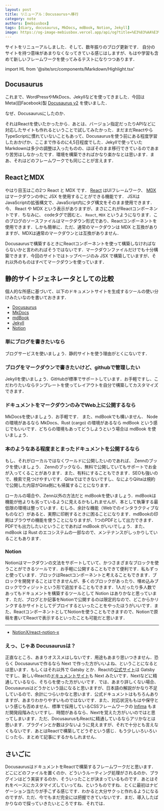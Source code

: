 ```yaml
---
layout: post
title: リニューアル：Docusaurusへ移行
category: note
authors: [mebiusbox]
tags: [diary, docusaurus, MkDocs, mdBook, Notion, Jekyll]
image: https://og-image-mebiusbox.vercel.app/api/og?title=%E3%83%AA%E3%83%8B%E3%83%A5%E3%83%BC%E3%82%A2%E3%83%AB%EF%BC%9ADocusaurus%E3%81%B8%E7%A7%BB%E8%A1%8C&subtitle=%E3%82%B5%E3%82%A4%E3%83%88%E3%82%92%E3%83%AA%E3%83%8B%E3%83%A5%E3%83%BC%E3%82%A2%E3%83%AB%E3%81%97%E3%81%BE%E3%81%97%E3%81%9F&date=2023%2F01%2F11&tags=diary%2C%20docusaurus%2C%20MkDocs%2C%20mdBook%2C%20Notion%2C%20Jekyll
---
```


サイトをリニューアルしました．そして、数年振りのブログ更新です．
自分のサイトを持つ意味があまりなくなってきている感じはしますが、もはや学習も含めて新しいフレームワークを使ってみるテストになりつつあります．

<!-- truncate -->

import HL from '@site/src/components/Markdown/Highlight.tsx'

## Docusaurus

これまで、WordPressやMkDocs、Jekyllなどを使ってきました．今回は Meta(旧Facebook)製 [Docusaurus v2](https://docusaurus.io/) を使いました．

なぜ、Docusaurusにしたのか．

それはReactを使いたかったから．あとは、バージョン指定だったりAPIなどに対応したサイトも作れるということで試してみたかった．まだまだReactやらTypeScriptに慣れていないこともあって、Docusaurusを使う前にある程度学習したおかげか、ここまで作るのに4,5日程度でした．Jekyllで使っていたMarkdownは多少の調整は入ったものの、ほぼそのまま移行できているのであまり苦労はしなかったです．環境を構築できればかなり楽かなとは思います．まあ、それはどのフレームワークでも同じことが言えます．


## ReactとMDX

やはり目玉はこの2つ <HL>React</HL> と <HL>MDX</HL> です． [React](https://reactjs.org/) はUIフレームワーク、 [MDX](https://mdxjs.com/) はマークダウンの中に <HL>JSX</HL> を使用することができる機能です． JSXはJavaScriptの拡張構文で、JavaScript内にタグ構文をそのまま使用できます．今、 <HL>React</HL> や <HL>MDX</HL> という表示がありますが、まさにこれがReactコンポーネントです．ちなみに、 codeタグで囲むと、 `React`, `MDX` というようになります．このブログのソースファイルはマークダウン形式であり、Reactコンポーネントを使用できます．しかも簡単に．ただ、通常のマークダウンは MDX と互換がありますが、MDXは通常のマークダウンとは互換がありません．

Docusaurusで構築するときにReactコンポーネントを使って構築しなければならないかと言われればそうではないです．マークダウンファイルだけでも十分構築できます．今回のサイトではトップページのみ JSX で構築していますが、それ以外のものはすべてマークダウンを使っています．


## 静的サイトジェネレータとしての比較

個人的な所感に基づいて、以下のドキュメントサイトを生成するツールの使い分けみたいなのを書いておきます．

- [Docusaurus](https://docusaurus.io/)
- [MkDocs](https://www.mkdocs.org/)
- [mdBook](https://rust-lang.github.io/mdBook/)
- [Jekyll](http://jekyllrb-ja.github.io/)
- [Notion](https://www.notion.so/)


### 単にブログを書きたいなら

ブログサービスを使いましょう．静的サイトを使う理由がとくにないです．


### ブログをマークダウンで書きたいけど、githubで管理したい

<HL>Jekyll</HL>を使いましょう．GitHubが標準でサポートしています．お手軽ですし、こだわりたいならテンプレートを使ってレイアウトを自分で構築してカスタマイズできます．


### ドキュメントをマークダウンのみでWeb上に公開するなら

<HL>MkDocs</HL>を使いましょう．お手軽です． また、<HL>mdBook</HL>でも構いません． Nodeの環境があるなら MkDocs、Rust (cargo) の環境があるなら mdBook という感じでもいいです．どちらの環境もあってどうしようという場合は <HL>mdBook</HL> を使いましょう．


### 本のようなある程度まとまったドキュメントを公開するなら

もし、それがローカルではなくワールドに公開したいのであれば、 <HL>Zennのブック</HL>を使いましょう．
Zennのブックなら、無料で公開していてもサポートでお金が入ってくることがあります．また、有料にすることもできます．SEOも強いので、検索で見つけやすいです．<HL>Qiita</HL>ではできないですし、なによりQiitaは規約で公開した内容がQiita側にも帰属することになります．

ローカルの場合や、Zenn以外の方法だと <HL>mdBook</HL>を使いましょう．mdBookは機能が他よりも劣っているように見えるかもしれませんが、本として執筆する最低限の環境は整っています．むしろ、余計な機能（Webでのインタラクティブなものなど）があると、実際に印刷するときに困ることになります．mdBookの印刷はブラウザの機能を使うことになりますが、1つのPDFとして出力できます．PDFでも出力したいということであれば mdBook がいいでしょう．また、 mdBook は Rust のエコシステムの一部なので、メンテナンスがしっかりしていることもあります．


### Notion

<HL>Notion</HL>はマークダウンの文法をサポートしていて、かつさまざまなブロックを使うことができるツールです．お手軽に公開することもできて便利です．私もずっと使っています．ブロックはReactコンポーネントと考えることもできます．ブロックを開発することはできませんが、多くのブロックがあったり、埋め込みブロックでウィジットという形で追加することもできます．1人だったり多人数であってもドキュメントを構築するツールとして Notion はありかなと思っています．ただ、ブログとか記事をNotionで公開するのは限定的なので、どこからかリンクするかサイトとしてデプロイするといったことをやったほうがいいです．また、ReactコンポーネントとしてNotionを使うこともできますので、Notionで原稿を書いてReactで表示するといったことも可能だと思います．

---
- [NotionX/react-notion-x](https://github.com/NotionX/react-notion-x)


### えっ、じゃあ Docusaurusは？

正直なところ、あまりオススメはしないです．用途もあまり思いつきません．恐らく Docusaurusで作るなら Next で作った方がいいよね、ということになるとは思います．もしくはそれ以外で Gatsby とか．Reactの[公式サイト](https://reactjs.org/)は Gatsby ですし、新しいReactの[ドキュメントサイト](https://beta.reactjs.org/)も Next みたいです．Nextなどに精通しているなら、そちらを使った方がいいです．では、あまり詳しくない場合、Docusaurusはどうかという話になると思いますが、日本語の解説がかなり不足しているので、余計につらいかなと思います．公式ドキュメントはもちろんありますが、あまりわかりやすいものではないです．また、対応状況ももはや保守という感じも否めません．標準で採用しているCSSフレームワークの [Infima](https://infima.dev/) もまだ開発段階みたいですし．時間があるなら、Nextを覚えた方がいいのではと思ってしまいます．ただ、DocusaurusもReactに精通しているならアリかなとは思います．プラグインとか数は少ないように見えますが、それで十分とも言えなくもないです．あとはReactで構築してどうぞという感じ．もう少しいろいろいじったら、まとめて記事にするかもしれません．


## さいごに

<HL>Docusaurus</HL>はドキュメントをReactで構築するフレームワークだと思います．どこにどのファイルを置くのか、どういうルーティング処理がされるのか、プラグインはどう実装するのか、そういったことが決まっているものです．あとはそれをベースにカスタマイズしていってね、というものですね．とくに最初はナビゲーション当たりが手こずる感じです．わかると大分サクっと作れるようになるのですが、ただ、今でもまだ完全には把握できていないです．まだ、導入したばかりなので探っていきたいところですね．それでは．

